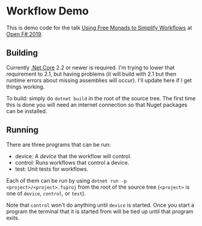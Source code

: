 # Workflow Demo

This is demo code for the talk [Using Free Monads to Simplify Workflows](https://www.openfsharp.org/speakers/2019/brett-hall/) at [Open F# 2019](https://www.openfsharp.org). 

## Building

Currently [.Net Core](https://dotnet.microsoft.com/download) 2.2 or newer is required. I'm trying to lower that requirement to 2.1, but having problems (it will build with 2.1 but then runtime errors about missing assemblies will occur). I'll update here if I get things working.

To build: simply do `dotnet build` in the root of the source tree. The first time this is done you will need an internet connection so that Nuget packages can be installed.

## Running

There are three programs that can be run:

* device: A _device_ that the workflow will control.
* control: Runs workflows that control a device.
* test: Unit tests for workflows.

Each of them can be run by using `dotnet run -p <project>/<project>.fsproj` from the root of the source tree (`<project>` is one of `device`, `control`, or `test`).

Note that `control` won't do anything until `device` is started. Once you start a program the terminal that it is started from will be tied up until that program exits.

